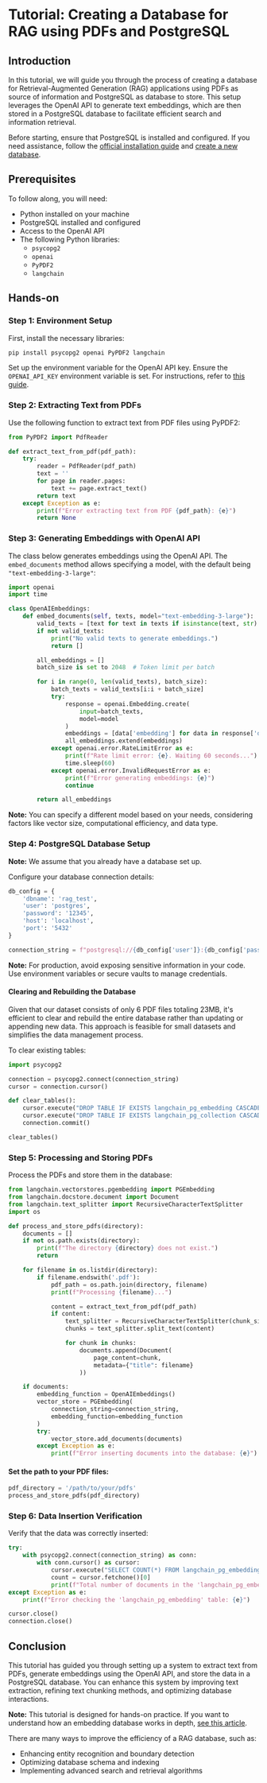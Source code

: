 # Tutorial: Creating a Database for RAG using PDFs and PostgreSQL

## Introduction

In this tutorial, we will guide you through the process of creating a database for Retrieval-Augmented Generation (RAG) applications using PDFs as source of information and PostgreSQL as database to store. This setup leverages the OpenAI API to generate text embeddings, which are then stored in a PostgreSQL database to facilitate efficient search and information retrieval.

Before starting, ensure that PostgreSQL is installed and configured. If you need assistance, follow the [official installation guide](https://www.postgresql.org/docs/current/tutorial-install.html) and [create a new database](#).

## Prerequisites

To follow along, you will need:
- Python installed on your machine
- PostgreSQL installed and configured
- Access to the OpenAI API
- The following Python libraries:
  - `psycopg2`
  - `openai`
  - `PyPDF2`
  - `langchain`

## Hands-on 

### Step 1: Environment Setup

First, install the necessary libraries:

```bash
pip install psycopg2 openai PyPDF2 langchain
```

Set up the environment variable for the OpenAI API key. Ensure the `OPENAI_API_KEY` environment variable is set. For instructions, refer to [this guide](https://help.openai.com/en/articles/5112595-best-practices-for-api-key-safety).

### Step 2: Extracting Text from PDFs

Use the following function to extract text from PDF files using PyPDF2:

```python
from PyPDF2 import PdfReader

def extract_text_from_pdf(pdf_path):
    try:
        reader = PdfReader(pdf_path)
        text = ''
        for page in reader.pages:
            text += page.extract_text()
        return text
    except Exception as e:
        print(f"Error extracting text from PDF {pdf_path}: {e}")
        return None
```

### Step 3: Generating Embeddings with OpenAI API

The class below generates embeddings using the OpenAI API. The `embed_documents` method allows specifying a model, with the default being `"text-embedding-3-large"`:

```python
import openai
import time

class OpenAIEmbeddings:
    def embed_documents(self, texts, model="text-embedding-3-large"):
        valid_texts = [text for text in texts if isinstance(text, str) and text.strip()]
        if not valid_texts:
            print("No valid texts to generate embeddings.")
            return []

        all_embeddings = []
        batch_size is set to 2048  # Token limit per batch

        for i in range(0, len(valid_texts), batch_size):
            batch_texts = valid_texts[i:i + batch_size]
            try:
                response = openai.Embedding.create(
                    input=batch_texts,
                    model=model
                )
                embeddings = [data['embedding'] for data in response['data']]
                all_embeddings.extend(embeddings)
            except openai.error.RateLimitError as e:
                print(f"Rate limit error: {e}. Waiting 60 seconds...")
                time.sleep(60)
            except openai.error.InvalidRequestError as e:
                print(f"Error generating embeddings: {e}")
                continue

        return all_embeddings
```

**Note:** You can specify a different model based on your needs, considering factors like vector size, computational efficiency, and data type.

### Step 4: PostgreSQL Database Setup

**Note:** We assume that you already have a database set up.

Configure your database connection details:

```python
db_config = {
    'dbname': 'rag_test',
    'user': 'postgres',
    'password': '12345',
    'host': 'localhost',
    'port': '5432'
}

connection_string = f"postgresql://{db_config['user']}:{db_config['password']}@{db_config['host']}:{db_config['port']}/{db_config['dbname']}"
```

**Note:** For production, avoid exposing sensitive information in your code. Use environment variables or secure vaults to manage credentials.

#### Clearing and Rebuilding the Database

Given that our dataset consists of only 6 PDF files totaling 23MB, it's efficient to clear and rebuild the entire database rather than updating or appending new data. This approach is feasible for small datasets and simplifies the data management process. 

To clear existing tables:

```python
import psycopg2

connection = psycopg2.connect(connection_string)
cursor = connection.cursor()

def clear_tables():
    cursor.execute("DROP TABLE IF EXISTS langchain_pg_embedding CASCADE;")
    cursor.execute("DROP TABLE IF EXISTS langchain_pg_collection CASCADE;")
    connection.commit()

clear_tables()
```

### Step 5: Processing and Storing PDFs

Process the PDFs and store them in the database:

```python
from langchain.vectorstores.pgembedding import PGEmbedding
from langchain.docstore.document import Document
from langchain.text_splitter import RecursiveCharacterTextSplitter
import os

def process_and_store_pdfs(directory):
    documents = []
    if not os.path.exists(directory):
        print(f"The directory {directory} does not exist.")
        return

    for filename in os.listdir(directory):
        if filename.endswith('.pdf'):
            pdf_path = os.path.join(directory, filename)
            print(f"Processing {filename}...")

            content = extract_text_from_pdf(pdf_path)
            if content:
                text_splitter = RecursiveCharacterTextSplitter(chunk_size=1000, chunk_overlap=200)
                chunks = text_splitter.split_text(content)

                for chunk in chunks:
                    documents.append(Document(
                        page_content=chunk,
                        metadata={"title": filename}
                    ))

    if documents:
        embedding_function = OpenAIEmbeddings()
        vector_store = PGEmbedding(
            connection_string=connection_string,
            embedding_function=embedding_function
        )
        try:
            vector_store.add_documents(documents)
        except Exception as e:
            print(f"Error inserting documents into the database: {e}")
```

#### Set the path to your PDF files:

```python
pdf_directory = '/path/to/your/pdfs'
process_and_store_pdfs(pdf_directory)
```

### Step 6: Data Insertion Verification

Verify that the data was correctly inserted:

```python
try:
    with psycopg2.connect(connection_string) as conn:
        with conn.cursor() as cursor:
            cursor.execute("SELECT COUNT(*) FROM langchain_pg_embedding;")
            count = cursor.fetchone()[0]
            print(f"Total number of documents in the 'langchain_pg_embedding' table: {count}")
except Exception as e:
    print(f"Error checking the 'langchain_pg_embedding' table: {e}")

cursor.close()
connection.close()
```

## Conclusion

This tutorial has guided you through setting up a system to extract text from PDFs, generate embeddings using the OpenAI API, and store the data in a PostgreSQL database. You can enhance this system by improving text extraction, refining text chunking methods, and optimizing database interactions.

**Note:** This tutorial is designed for hands-on practice. If you want to understand how an embedding database works in depth, [see this article](#). 

There are many ways to improve the efficiency of a RAG database, such as:
- Enhancing entity recognition and boundary detection
- Optimizing database schema and indexing
- Implementing advanced search and retrieval algorithms
